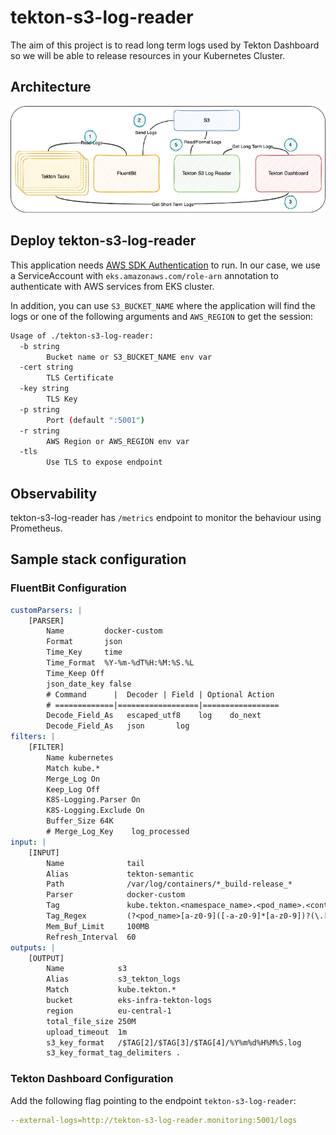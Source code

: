 # tekton-s3-log-reader

The aim of this project is to read long term logs used by Tekton Dashboard so we will be able to release resources in your Kubernetes Cluster.

## Architecture
![architecture](img/tekton-logs-arch.png)

## Deploy tekton-s3-log-reader

This application needs [AWS SDK Authentication](https://docs.aws.amazon.com/sdk-for-go/v1/developer-guide/configuring-sdk.html#specifying-credentials) to run. In our case, we use a ServiceAccount with `eks.amazonaws.com/role-arn` annotation to authenticate with AWS services from EKS cluster.

In addition, you can use `S3_BUCKET_NAME` where the application will find the logs or one of the following arguments and `AWS_REGION` to get the session:

```bash
Usage of ./tekton-s3-log-reader:
  -b string
    	Bucket name or S3_BUCKET_NAME env var
  -cert string
    	TLS Certificate
  -key string
    	TLS Key
  -p string
    	Port (default ":5001")
  -r string
    	AWS Region or AWS_REGION env var
  -tls
    	Use TLS to expose endpoint
```

## Observability
tekton-s3-log-reader has `/metrics` endpoint to monitor the behaviour using Prometheus.

## Sample stack configuration
### FluentBit Configuration
```yaml
customParsers: |
    [PARSER]
        Name         docker-custom
        Format       json
        Time_Key     time
        Time_Format  %Y-%m-%dT%H:%M:%S.%L
        Time_Keep Off
        json_date_key false
        # Command      |  Decoder | Field | Optional Action
        # =============|==================|=================
        Decode_Field_As   escaped_utf8    log    do_next
        Decode_Field_As   json       log
filters: |
    [FILTER]
        Name kubernetes
        Match kube.*
        Merge_Log On
        Keep_Log Off
        K8S-Logging.Parser On
        K8S-Logging.Exclude On
        Buffer_Size 64K
        # Merge_Log_Key    log_processed
input: |
    [INPUT]
        Name              tail
        Alias             tekton-semantic
        Path              /var/log/containers/*_build-release_*
        Parser            docker-custom
        Tag               kube.tekton.<namespace_name>.<pod_name>.<container_name>
        Tag_Regex         (?<pod_name>[a-z0-9]([-a-z0-9]*[a-z0-9])?(\.[a-z0-9]([-a-z0-9]*[a-z0-9])?)*)_(?<namespace_name>[^_]+)_(?<container_name>.+)-
        Mem_Buf_Limit     100MB
        Refresh_Interval  60
outputs: |
    [OUTPUT]
        Name            s3
        Alias           s3_tekton_logs
        Match           kube.tekton.*
        bucket          eks-infra-tekton-logs
        region          eu-central-1
        total_file_size 250M
        upload_timeout  1m
        s3_key_format   /$TAG[2]/$TAG[3]/$TAG[4]/%Y%m%d%H%M%S.log
        s3_key_format_tag_delimiters .
```

### Tekton Dashboard Configuration

Add the following flag pointing to the endpoint `tekton-s3-log-reader`: 
```yaml
--external-logs=http://tekton-s3-log-reader.monitoring:5001/logs
```
